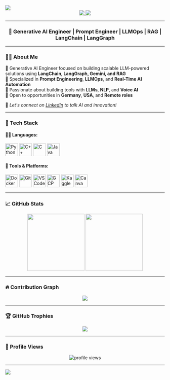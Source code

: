 <!-- Header with Animation -->
<img src="https://capsule-render.vercel.app/api?type=waving&color=0:fc00ff,100:00dbde&height=100&section=header&text=Hey!%20I'm%20Ramkishan%20Rohila%20👋&fontSize=30&fontColor=ffffff" />

<!-- Contact Buttons -->
<div align="center">
  <a href="https://www.linkedin.com/in/ramkishanrohila" target="_blank">
    <img src="https://img.shields.io/badge/LinkedIn-blue?logo=linkedin&style=for-the-badge" />
  </a>
  <a href="mailto:ramkishannhr222@gmail.com" target="_blank">
    <img src="https://img.shields.io/badge/Gmail-red?logo=gmail&style=for-the-badge" />
  </a>
</div>

---

<h3 align="center">🧠 Generative AI Engineer | Prompt Engineer | LLMOps | RAG | LangChain | LangGraph</h3>

---

### 👨‍💻 About Me

🔹 Generative AI Engineer focused on building scalable LLM-powered solutions using **LangChain, LangGraph, Gemini, and RAG**  
🔹 Specialized in **Prompt Engineering**, **LLMOps**, and **Real-Time AI Automation**  
🔹 Passionate about building tools with **LLMs**, **NLP**, and **Voice AI**  
🔹 Open to opportunities in **Germany**, **USA**, and **Remote roles**  

📌 *Let's connect on [LinkedIn](https://www.linkedin.com/in/ramkishanrohila) to talk AI and innovation!*  

---

### 🚀 Tech Stack

#### 👨‍💻 Languages:
<div>
  <img src="https://cdn.jsdelivr.net/gh/devicons/devicon/icons/python/python-original.svg" height="40" alt="Python" />
  <img src="https://cdn.jsdelivr.net/gh/devicons/devicon/icons/cplusplus/cplusplus-original.svg" height="40" alt="C++" />
  <img src="https://cdn.jsdelivr.net/gh/devicons/devicon/icons/c/c-original.svg" height="40" alt="C" />
  <img src="https://cdn.jsdelivr.net/gh/devicons/devicon/icons/java/java-original.svg" height="40" alt="Java" />
</div>

#### 🧰 Tools & Platforms:
<div>
  <img src="https://cdn.jsdelivr.net/gh/devicons/devicon/icons/docker/docker-plain-wordmark.svg" height="40" alt="Docker" />
  <img src="https://cdn.jsdelivr.net/gh/devicons/devicon/icons/git/git-original.svg" height="40" alt="Git" />
  <img src="https://cdn.jsdelivr.net/gh/devicons/devicon/icons/vscode/vscode-original.svg" height="40" alt="VS Code" />
  <img src="https://cdn.jsdelivr.net/gh/devicons/devicon/icons/googlecloud/googlecloud-original.svg" height="40" alt="GCP" />
  <img src="https://cdn.jsdelivr.net/gh/devicons/devicon/icons/kaggle/kaggle-original.svg" height="40" alt="Kaggle" />
  <img src="https://cdn.jsdelivr.net/gh/devicons/devicon/icons/canva/canva-original.svg" height="40" alt="Canva" />
</div>

---

### 📈 GitHub Stats

<div align="center">
  <img src="https://github-readme-stats.vercel.app/api?username=ramkishan576&show_icons=true&theme=radical" height="180" />
  <img src="https://github-readme-stats.vercel.app/api/top-langs/?username=ramkishan576&layout=compact&theme=tokyonight" height="180" />
</div>

---

### 🔥 Contribution Graph

<div align="center">
  <img src="https://github-readme-activity-graph.vercel.app/graph?username=ramkishan576&theme=react-dark&area=true&hide_border=false" />
</div>

---

### 🏆 GitHub Trophies

<div align="center">
  <img src="https://github-profile-trophy.vercel.app/?username=ramkishan576&theme=algolia" />
</div>

---

### 👀 Profile Views

<p align="center">
  <img src="https://komarev.com/ghpvc/?username=ramkishan576&label=Profile%20views&color=0e75b6&style=flat" alt="profile views" />
</p>

---

<!-- Footer with Animation -->
<img src="https://capsule-render.vercel.app/api?type=waving&color=0:00dbde,100:fc00ff&height=100&section=footer" />
